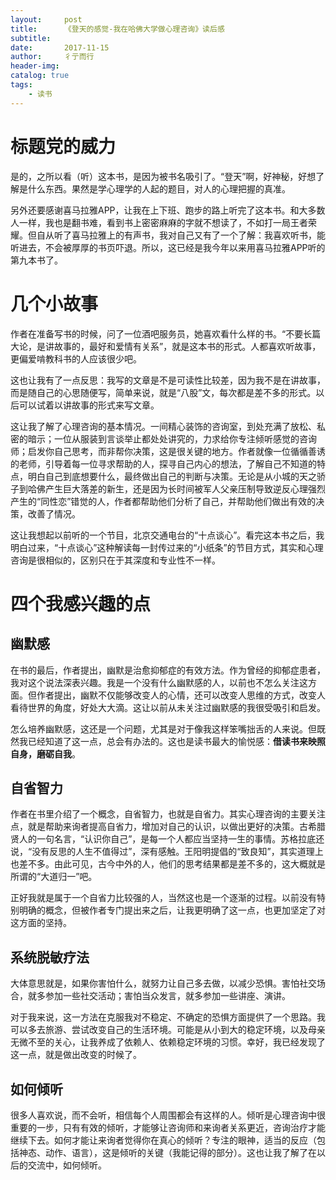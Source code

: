 ```yaml
---
layout:     post
title:      《登天的感觉-我在哈佛大学做心理咨询》读后感
subtitle:   
date:       2017-11-15
author:     彳亍而行
header-img: 
catalog: true
tags:
    - 读书
---
```

# 标题党的威力

是的，之所以看（听）这本书，是因为被书名吸引了。“登天”啊，好神秘，好想了解是什么东西。果然是学心理学的人起的题目，对人的心理把握的真准。

另外还要感谢喜马拉雅APP，让我在上下班、跑步的路上听完了这本书。和大多数人一样，我也是翻书难，看到书上密密麻麻的字就不想读了，不如打一局王者荣耀。但自从听了喜马拉雅上的有声书，我对自己又有了一个了解：我喜欢听书，能听进去，不会被厚厚的书页吓退。所以，这已经是我今年以来用喜马拉雅APP听的第九本书了。

# 几个小故事

作者在准备写书的时候，问了一位酒吧服务员，她喜欢看什么样的书。“不要长篇大论，是讲故事的，最好和爱情有关系”，就是这本书的形式。人都喜欢听故事，更偏爱啃教科书的人应该很少吧。

这也让我有了一点反思：我写的文章是不是可读性比较差，因为我不是在讲故事，而是随自己的心思随便写，简单来说，就是“八股”文，每次都是差不多的形式。以后可以试着以讲故事的形式来写文章。

这让我了解了心理咨询的基本情况。一间精心装饰的咨询室，到处充满了放松、私密的暗示；一位从服装到言谈举止都处处讲究的，力求给你专注倾听感觉的咨询师；启发你自己思考，而非帮你决策，这是很关键的地方。作者就像一位循循善诱的老师，引导着每一位寻求帮助的人，探寻自己内心的想法，了解自己不知道的特点，明白自己到底想要什么，最终做出自己的判断与决策。无论是从小城的天之骄子到哈佛产生巨大落差的新生，还是因为长时间被军人父亲压制导致逆反心理强烈产生的“同性恋”错觉的人，作者都帮助他们分析了自己，并帮助他们做出有效的决策，改善了情况。

这让我想起以前听的一个节目，北京交通电台的“十点谈心”。看完这本书之后，我明白过来，“十点谈心”这种解读每一封传过来的“小纸条”的节目方式，其实和心理咨询是很相似的，区别只在于其深度和专业性不一样。

# 四个我感兴趣的点

## 幽默感

在书的最后，作者提出，幽默是治愈抑郁症的有效方法。作为曾经的抑郁症患者，我对这个说法深表兴趣。我是一个没有什么幽默感的人，以前也不怎么关注这方面。但作者提出，幽默不仅能够改变人的心情，还可以改变人思维的方式，改变人看待世界的角度，好处大大滴。这让以前从未关注过幽默感的我很受吸引和启发。

怎么培养幽默感，这还是一个问题，尤其是对于像我这样笨嘴拙舌的人来说。但既然我已经知道了这一点，总会有办法的。这也是读书最大的愉悦感：**借读书来映照自身，磨砺自我**。

## 自省智力

作者在书里介绍了一个概念，自省智力，也就是自省力。其实心理咨询的主要关注点，就是帮助来询者提高自省力，增加对自己的认识，以做出更好的决策。古希腊贤人的一句名言，“认识你自己”，是每一个人都应当坚持一生的事情。苏格拉底还说，“没有反思的人生不值得过”，深有感触。王阳明提倡的“致良知”，其实道理上也差不多。由此可见，古今中外的人，他们的思考结果都是差不多的，这大概就是所谓的“大道归一”吧。

正好我就是属于一个自省力比较强的人，当然这也是一个逐渐的过程。以前没有特别明确的概念，但被作者专门提出来之后，让我更明确了这一点，也更加坚定了对这方面的坚持。

## 系统脱敏疗法

大体意思就是，如果你害怕什么，就努力让自己多去做，以减少恐惧。害怕社交场合，就多参加一些社交活动；害怕当众发言，就多参加一些讲座、演讲。

对于我来说，这一方法在克服我对不稳定、不确定的恐惧方面提供了一个思路。我可以多去旅游、尝试改变自己的生活环境。可能是从小到大的稳定环境，以及母亲无微不至的关心，让我养成了依赖人、依赖稳定环境的习惯。幸好，我已经发现了这一点，就是做出改变的时候了。

## 如何倾听

很多人喜欢说，而不会听，相信每个人周围都会有这样的人。倾听是心理咨询中很重要的一步，只有有效的倾听，才能够让咨询师和来询者关系更近，咨询治疗才能继续下去。如何才能让来询者觉得你在真心的倾听？专注的眼神，适当的反应（包括神态、动作、语言），这是倾听的关键（我能记得的部分）。这也让我了解了在以后的交流中，如何倾听。